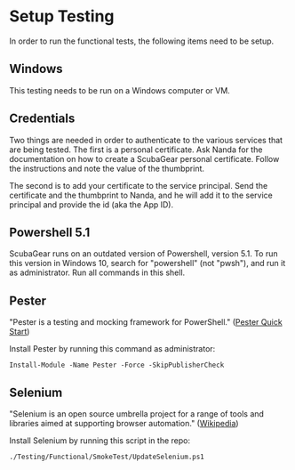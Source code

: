 # Setup Testing

In order to run the functional tests, the following items need to be setup.

## Windows

This testing needs to be run on a Windows computer or VM.

## Credentials

Two things are needed in order to authenticate to the various services that are being tested.  The first is a personal certificate.  Ask Nanda for the documentation on how to create a ScubaGear personal certificate.  Follow the instructions and note the value of the thumbprint.

The second is to add your certificate to the service principal.  Send the certificate and the thumbprint to Nanda, and he will add it to the service principal and provide the id (aka the App ID).

## Powershell 5.1

ScubaGear runs on an outdated version of Powershell, version 5.1.  To run this version in Windows 10, search for "powershell" (not "pwsh"), and run it as administrator.  Run all commands in this shell.

## Pester

"Pester is a testing and mocking framework for PowerShell." ([Pester Quick Start](https://pester.dev/docs/quick-start))

Install Pester by running this command as administrator:

```
Install-Module -Name Pester -Force -SkipPublisherCheck
```

## Selenium

"Selenium is an open source umbrella project for a range of tools and libraries aimed at supporting browser automation." ([Wikipedia](https://en.wikipedia.org/wiki/Selenium_(software)))

Install Selenium by running this script in the repo:

```
./Testing/Functional/SmokeTest/UpdateSelenium.ps1
```
